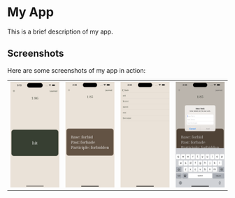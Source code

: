 # My App

This is a brief description of my app.

## Screenshots

Here are some screenshots of my app in action:

<table>
  <tr>
    <td><img src='screenshots/screenshot1.png' alt='front side' width='200'/></td>
    <td><img src='screenshots/screenshot2.png' alt='back side' width='200'/></td>
    <td><img src='screenshots/screenshot3.png' alt='list of learned words' width='200'/></td>
    <td><img src='screenshots/screenshot4.png' alt='add new verb' width='200'/></td>
  </tr>
</table>
